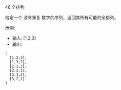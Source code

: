 46.全排列

给定一个 没有重复 数字的序列，返回其所有可能的全排列。

示例:
- 输入: [1,2,3]
- 输出:
```
[
  [1,2,3],
  [1,3,2],
  [2,1,3],
  [2,3,1],
  [3,1,2],
  [3,2,1]
]
```